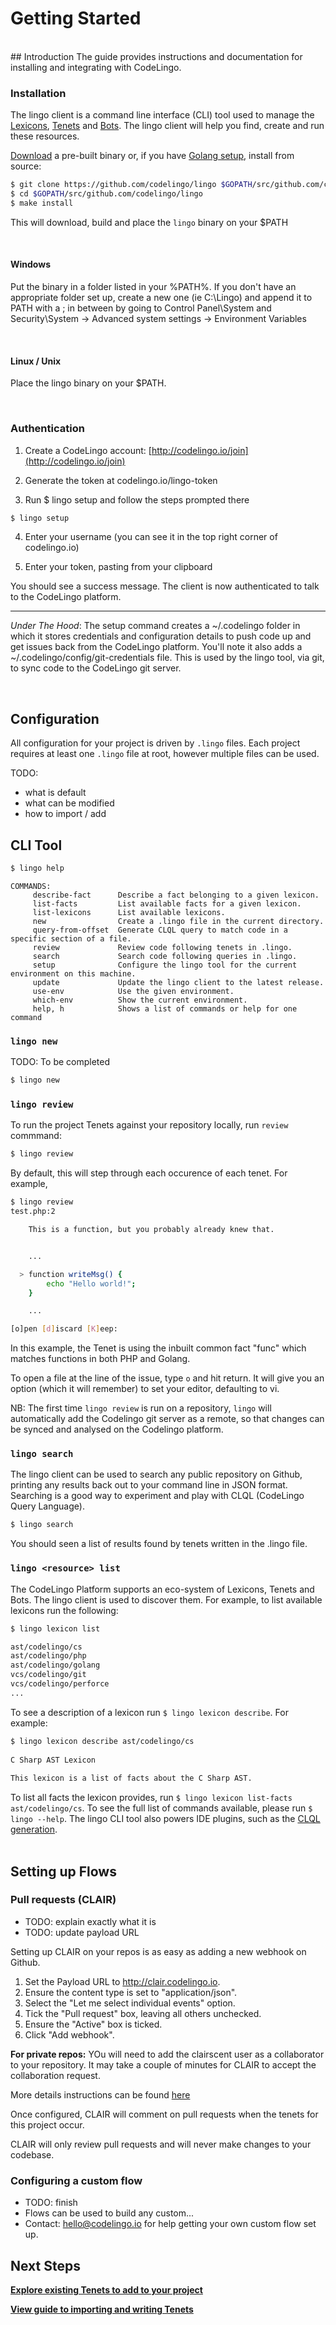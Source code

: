 # Getting Started
<br/>
## Introduction
The guide provides instructions and documentation for installing and integrating with CodeLingo.

### Installation

The lingo client is a command line interface (CLI) tool used to manage the [Lexicons](concepts/tenets.md#lexicons), [Tenets](concepts/tenets.md) and [Bots](concepts/flows.md). The lingo client will help you find, create and run these resources.

[Download](https://github.com/codelingo/lingo/releases) a pre-built binary or, if you have [Golang setup](https://golang.org/doc/install), install from source:

```bash
$ git clone https://github.com/codelingo/lingo $GOPATH/src/github.com/codelingo/lingo
$ cd $GOPATH/src/github.com/codelingo/lingo
$ make install
```

This will download, build and place the `lingo` binary on your $PATH

<br/>

#### Windows

Put the binary in a folder listed in your %PATH%. If you don't have an appropriate folder set up, create a new one (ie C:\Lingo) and append it to PATH with a ; in between by going to Control Panel\System and Security\System -> Advanced system settings -> Environment Variables

<br/>

#### Linux / Unix

Place the lingo binary on your $PATH.

<br/>

### Authentication

1. Create a CodeLingo account: [http://codelingo.io/join](http://codelingo.io/join)

2. Generate the token at codelingo.io/lingo-token

3. Run $ lingo setup and follow the steps prompted there

```bash
$ lingo setup
```

4. Enter your username (you can see it in the top right corner of codelingo.io)

5. Enter your token, pasting from your clipboard

You should see a success message. The client is now authenticated to talk to the CodeLingo platform.

---

*Under The Hood*: The setup command creates a ~/.codelingo folder in which it stores credentials and configuration details to push code up and get issues back from the CodeLingo platform. You'll note it also adds a ~/.codelingo/config/git-credentials file. This is used by the lingo tool, via git, to sync code to the CodeLingo git server.

<br/>

## Configuration

All configuration for your project is driven by `.lingo` files. Each project requires at least one `.lingo` file at root, however multiple files can be used.

TODO:

- what is default
- what can be modified
- how to import / add

## CLI Tool

```bash
$ lingo help
```

```
COMMANDS:
     describe-fact      Describe a fact belonging to a given lexicon.
     list-facts         List available facts for a given lexicon.
     list-lexicons      List available lexicons.
     new                Create a .lingo file in the current directory.
     query-from-offset  Generate CLQL query to match code in a specific section of a file.
     review             Review code following tenets in .lingo.
     search             Search code following queries in .lingo.
     setup              Configure the lingo tool for the current environment on this machine.
     update             Update the lingo client to the latest release.
     use-env            Use the given environment.
     which-env          Show the current environment.
     help, h            Shows a list of commands or help for one command

```

### `lingo new`
TODO: To be completed
```bash
$ lingo new

```

### `lingo review`

<!-- TODO: add commands to discover and install CLAIR -->

To run the project Tenets against your repository locally, run `review` commmand:
```bash
$ lingo review
```

By default, this will step through each occurence of each tenet. For example,


```bash
$ lingo review
test.php:2

    This is a function, but you probably already knew that.


    ...

  > function writeMsg() {
        echo "Hello world!";
    }

    ...

[o]pen [d]iscard [K]eep:
```

In this example, the Tenet is using the inbuilt common fact "func" which matches functions in both PHP and Golang.

To open a file at the line of the issue, type `o` and hit return. It will give you an option (which it will remember) to set your editor, defaulting to vi.


NB: The first time `lingo review` is run on a repository, `lingo` will automatically add the Codelingo git server as a remote, so that changes can be synced and analysed on the Codelingo platform.

### `lingo search`
The lingo client can be used to search any public repository on Github, printing any results back out to your command line in JSON format. Searching is a good way to experiment and play with CLQL (CodeLingo Query Language).

```bash
$ lingo search
```

You should seen a list of results found by tenets written in the .lingo file.

### `lingo <resource> list`

The CodeLingo Platform supports an eco-system of Lexicons, Tenets and Bots. The lingo client is used to discover them. For example, to list available lexicons run the following:
 
```bash
$ lingo lexicon list

ast/codelingo/cs
ast/codelingo/php
ast/codelingo/golang
vcs/codelingo/git
vcs/codelingo/perforce
...
```

 
To see a description of a lexicon run  `$ lingo lexicon describe`. For example:
 
```bash
$ lingo lexicon describe ast/codelingo/cs
 
C Sharp AST Lexicon
 
This lexicon is a list of facts about the C Sharp AST.
```
 
To list all facts the lexicon provides, run `$ lingo lexicon list-facts ast/codelingo/cs`. To see the full list of commands available, please run `$ lingo --help`. The lingo CLI tool also powers IDE plugins, such as the [CLQL generation](/clql).
<br/>
<br/>

## Setting up Flows
### Pull requests (CLAIR)

- TODO: explain exactly what it is
- TODO: update payload URL

Setting up CLAIR on your repos is as easy as adding a new webhook on Github.

1. Set the Payload URL to http://clair.codelingo.io.
2. Ensure the content type is set to "application/json".
3. Select the "Let me select individual events" option.
4. Tick the "Pull request" box, leaving all others unchecked.
5. Ensure the "Active" box is ticked.
6. Click "Add webhook".

**For private repos:**
YOu will need to add the clairscent user as a collaborator to your repository. It may take a couple of minutes for CLAIR to accept the collaboration request.


More details instructions can be found [here](https://codelingo.io/flow/github-pull-request-review)

Once configured, CLAIR will comment on pull requests when the tenets for this project occur.

CLAIR will only review pull requests and will never make changes to your codebase.

### Configuring a custom flow

- TODO: finish
- Flows can be used to build any custom... 
- Contact: hello@codelingo.io for help getting your own custom flow set up.

## Next Steps

**[Explore existing Tenets to add to your project](https://codelingo.io/hub/tenets)**

**[View guide to importing and writing Tenets](/concepts/tenets.md)**
